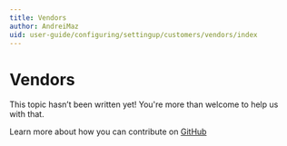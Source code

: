 ```yaml
---
title: Vendors
author: AndreiMaz
uid: user-guide/configuring/settingup/customers/vendors/index
---
```

# Vendors

This topic hasn’t been written yet! You're more than welcome to help us with that.

Learn more about how you can contribute on [GitHub](https://github.com/nopSolutions/nopCommerce-Docs/blob/master/CONTRIBUTING.md)